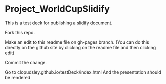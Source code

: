 Project_WorldCupSlidify
========

This is a test deck for publishing a slidify document.

Fork this repo.

Make an edit to this readme file on gh-pages branch. (You can do this directly on the github site by clicking on the readme file and then clicking edit)

Commit the change.

Go to clopudsley.github.io/testDeck/index.html
And the presentation should be rendered


